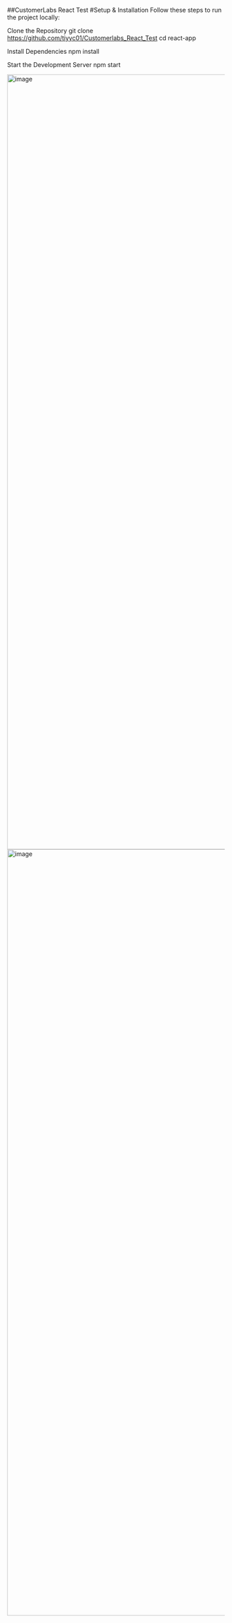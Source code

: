##CustomerLabs React Test
#Setup & Installation
Follow these steps to run the project locally:

Clone the Repository git clone https://github.com/tiyyc01/Customerlabs_React_Test cd react-app

Install Dependencies npm install

Start the Development Server npm start

<img width="3018" height="1796" alt="image" src="https://github.com/user-attachments/assets/f44632a2-78bf-463f-bbad-199d5193de57" />

<img width="3020" height="1776" alt="image" src="https://github.com/user-attachments/assets/26692579-595a-4b07-bb48-ef6e188f2c0f" />


